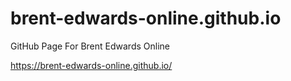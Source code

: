 # brent-edwards-online.github.io
GitHub Page For Brent Edwards Online

https://brent-edwards-online.github.io/
